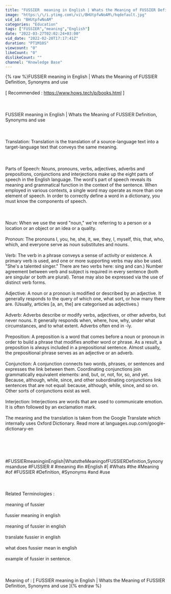 ```yaml
---
title: "FUSSIER  meaning in English | Whats the Meaning of FUSSIER Definition, Synonyms and use"
image: "https:\/\/i.ytimg.com\/vi\/BHUtpfwNoAM\/hqdefault.jpg"
vid_id: "BHUtpfwNoAM"
categories: "Education"
tags: ["FUSSIER","meaning","English"]
date: "2022-03-27T02:02:24+03:00"
vid_date: "2022-02-20T17:17:41Z"
duration: "PT1M10S"
viewcount: "0"
likeCount: "0"
dislikeCount: ""
channel: "Knowledge Base"
---
```

{% raw %}FUSSIER  meaning in English | Whats the Meaning of FUSSIER Definition, Synonyms and use <br /><br />[ Recommended : <a rel="nofollow" target="blank" href="https://www.hows.tech/p/books.html">https://www.hows.tech/p/books.html</a> ] <br /><br /> <br /><br />FUSSIER  meaning in English | Whats the Meaning of FUSSIER Definition, Synonyms and use <br /><br /><br /><br />Translation: Translation is the translation of a source-language text into a target-language text that conveys the same meaning.<br /><br /><br /><br />Parts of Speech: Nouns, pronouns, verbs, adjectives, adverbs and prepositions, conjunctions and interjections make up the eight parts of speech in the English language. The word's part of speech reveals its meaning and grammatical function in the context of the sentence. When employed in various contexts, a single word may operate as more than one element of speech. In order to correctly define a word in a dictionary, you must know the components of speech.<br /><br /><br /><br />Noun: When we use the word &quot;noun,&quot; we're referring to a person or a location or an object or an idea or a quality.<br /><br />Pronoun: The pronouns I, you, he, she, it, we, they, I, myself, this, that, who, which, and everyone serve as noun substitutes and nouns.<br /><br />Verb: The verb in a phrase conveys a sense of activity or existence. A primary verb is used, and one or more supporting verbs may also be used. &quot;She's a talented singer.&quot; There are two verbs here: sing and can.) Number agreement between verb and subject is required in every sentence (both are singular or both are plural). Tense may also be expressed via the use of distinct verb forms.<br /><br />Adjective: A noun or a pronoun is modified or described by an adjective. It generally responds to the query of which one, what sort, or how many there are. (Usually, articles [a, an, the] are categorised as adjectives.)<br /><br />Adverb: Adverbs describe or modify verbs, adjectives, or other adverbs, but never nouns. It generally responds when, where, how, why, under what circumstances, and to what extent. Adverbs often end in -ly.<br /><br />Preposition: A preposition is a word that comes before a noun or pronoun in order to build a phrase that modifies another word or phrase. As a result, a preposition is always included in a prepositional sentence. Almost usually, the prepositional phrase serves as an adjective or an adverb.<br /><br />Conjunction: A conjunction connects two words, phrases, or sentences and expresses the link between them. Coordinating conjunctions join grammatically equivalent elements: and, but, or, not, for, so, and yet. Because, although, while, since, and other subordinating conjunctions link sentences that are not equal: because, although, while, since, and so on. Other sorts of conjunctions exist as well.<br /><br />Interjection: Interjections are words that are used to communicate emotion. It is often followed by an exclamation mark.<br /><br />The meaning and the translation is taken from the Google Translate which internally uses Oxford Dictionary. Read more at languages.oup.com/google-dictionary-en <br /><br /><br /><br /> <br /><br />#FUSSIERmeaninginEnglish|WhatstheMeaningofFUSSIERDefinition,Synonymsanduse #FUSSIER # #meaning #in #English #| #Whats #the #Meaning #of #FUSSIER #Definition, #Synonyms #and #use<br /><br /> <br /><br />Related Terminologies : <br /><br />   meaning of fussier <br /><br />   fussier meaning in english <br /><br />   meaning of fussier in english <br /><br />   translate fussier in english <br /><br />   what does fussier mean in english <br /><br />   example of fussier in sentence.<br /><br /> <br /><br />Meaning of : [ FUSSIER  meaning in English | Whats the Meaning of FUSSIER Definition, Synonyms and use ]{% endraw %}
